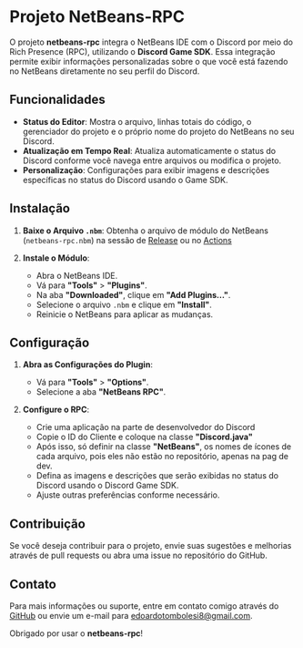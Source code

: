 # Projeto NetBeans-RPC

O projeto **netbeans-rpc** integra o NetBeans IDE com o Discord por meio do Rich Presence (RPC), utilizando o **Discord Game SDK**. Essa integração permite exibir informações personalizadas sobre o que você está fazendo no NetBeans diretamente no seu perfil do Discord.

## Funcionalidades

- **Status do Editor**: Mostra o arquivo, linhas totais do código, o gerenciador do projeto e o próprio nome do projeto do NetBeans no seu Discord.
- **Atualização em Tempo Real**: Atualiza automaticamente o status do Discord conforme você navega entre arquivos ou modifica o projeto.
- **Personalização**: Configurações para exibir imagens e descrições específicas no status do Discord usando o Game SDK.

## Instalação

1. **Baixe o Arquivo `.nbm`**: Obtenha o arquivo de módulo do NetBeans (`netbeans-rpc.nbm`) na sessão de [Release](https://github.com/PyEdoardo/NetBeans-RPC/releases) ou no [Actions](https://github.com/PyEdoardo/NetBeans-RPC/actions)

2. **Instale o Módulo**:
   - Abra o NetBeans IDE.
   - Vá para **"Tools"** > **"Plugins"**.
   - Na aba **"Downloaded"**, clique em **"Add Plugins..."**.
   - Selecione o arquivo `.nbm` e clique em **"Install"**.
   - Reinicie o NetBeans para aplicar as mudanças.

## Configuração

1. **Abra as Configurações do Plugin**:
   - Vá para **"Tools"** > **"Options"**.
   - Selecione a aba **"NetBeans RPC"**.

2. **Configure o RPC**:
   - Crie uma aplicação na parte de desenvolvedor do Discord
   - Copie o ID do Cliente e coloque na classe **"Discord.java"**
   - Após isso, só definir na classe **"NetBeans"**, os nomes de ícones de cada arquivo, pois eles não estão no repositório, apenas na pag de dev.
   - Defina as imagens e descrições que serão exibidas no status do Discord usando o Discord Game SDK.
   - Ajuste outras preferências conforme necessário.

## Contribuição

Se você deseja contribuir para o projeto, envie suas sugestões e melhorias através de pull requests ou abra uma issue no repositório do GitHub.

## Contato

Para mais informações ou suporte, entre em contato comigo através do [GitHub](https://github.com/PyEdoardo) ou envie um e-mail para [edoardotombolesi8@gmail.com](mailto:edoardotombolesi8@gmail.com).

Obrigado por usar o **netbeans-rpc**!
